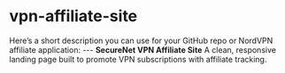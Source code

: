 # vpn-affiliate-site
Here’s a short description you can use for your GitHub repo or NordVPN affiliate application:  ---  **SecureNet VPN Affiliate Site** A clean, responsive landing page built to promote VPN subscriptions with affiliate tracking. 
